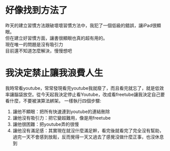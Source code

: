 # 好像找到方法了
昨天的建立習慣方法跟破壞壞習慣方法中，我犯了一個低級的錯誤，讓iPad很顯眼。  
但在建立好習慣方面，讓書很顯眼也真的超有用的。  
現在唯一的問題是沒有吸引力  
目前還不知道怎麼解決，慢慢想吧  

# 我決定禁止讓我浪費人生
我時常看youtube，常常發現看完youtube我就廢了，而且看完就忘了，就是低效率讓腦袋放空。從今天起我決定停止看Youtube，改成看freetube讓我決定自己要看什麼，不要被演算法綁架。
一樣執行四個步驟:
1. 讓他不顯眼：把所有快速連到youtube的連結刪除
2. 讓他沒有吸引力：把它變超難用，像是用freetube
3. 讓他很困難：把youtube弄的很慢
4. 讓他沒有滿足感：其實現在就沒什麼滿足幹，看完後就看完了完全沒有幫助，過完一天不會感到放鬆，反而覺得一天又過去了感覺沒做什麼正事，也沒休息到


 